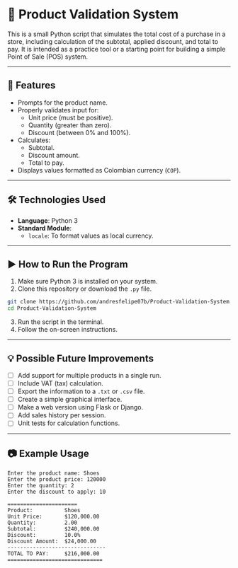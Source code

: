 # 🧮 Product Validation System


This is a small Python script that simulates the total cost of a purchase in a store, including calculation of the subtotal, applied discount, and total to pay. It is intended as a practice tool or a starting point for building a simple Point of Sale (POS) system.

---

## 📌 Features

- Prompts for the product name.
- Properly validates input for:
  - Unit price (must be positive).
  - Quantity (greater than zero).
  - Discount (between 0% and 100%).
- Calculates:
  - Subtotal.
  - Discount amount.
  - Total to pay.
- Displays values formatted as Colombian currency (`COP`).

---

## 🛠️ Technologies Used

- **Language**: Python 3
- **Standard Module**:
  - `locale`: To format values as local currency.

---

## ▶️ How to Run the Program

1. Make sure Python 3 is installed on your system.
2. Clone this repository or download the `.py` file.

```bash
git clone https://github.com/andresfelipe07b/Product-Validation-System
cd Product-Validation-System
```

3. Run the script in the terminal.
4. Follow the on-screen instructions.

---

## 💡 Possible Future Improvements

- [ ] Add support for multiple products in a single run.
- [ ] Include VAT (tax) calculation.
- [ ] Export the information to a `.txt` or `.csv` file.
- [ ] Create a simple graphical interface.
- [ ] Make a web version using Flask or Django.
- [ ] Add sales history per session.
- [ ] Unit tests for calculation functions.

---

## 📷 Example Usage

```
Enter the product name: Shoes
Enter the product price: 120000
Enter the quantity: 2
Enter the discount to apply: 10

======================
Product:          Shoes
Unit Price:       $120,000.00
Quantity:         2.00
Subtotal:         $240,000.00
Discount:         10.0%
Discount Amount:  $24,000.00
-------------------------------
TOTAL TO PAY:     $216,000.00
==============================
```
